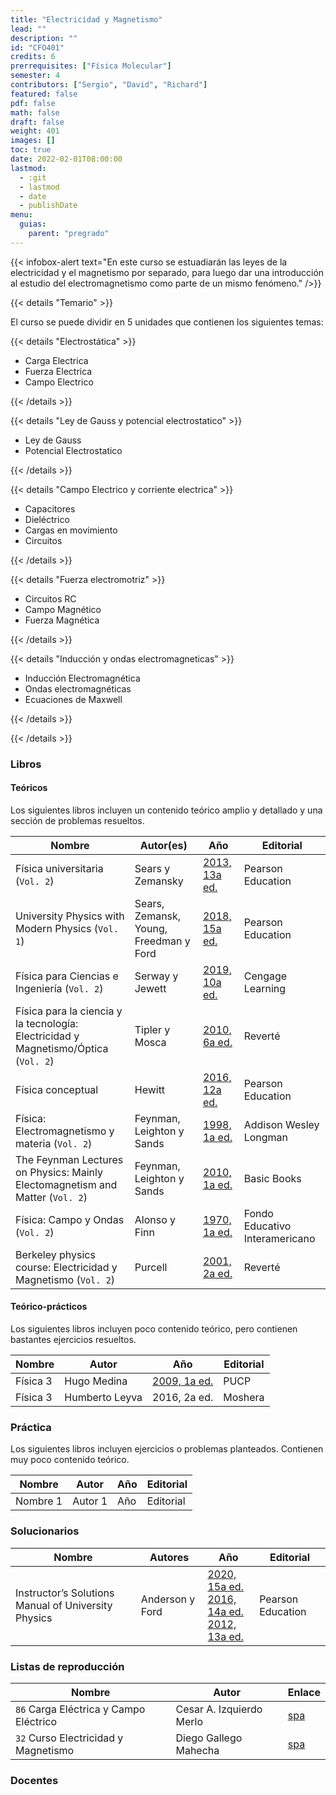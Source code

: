 ```yaml
---
title: "Electricidad y Magnetismo"
lead: ""
description: ""
id: "CFO401"
credits: 6
prerrequisites: ["Física Molecular"]
semester: 4
contributors: ["Sergio", "David", "Richard"]
featured: false
pdf: false
math: false
draft: false
weight: 401
images: []
toc: true
date: 2022-02-01T08:00:00
lastmod:
  - :git
  - lastmod
  - date
  - publishDate
menu:
  guias:
    parent: "pregrado"
---
```


{{< infobox-alert text="En este curso se estuadiarán las leyes de la electricidad y el magnetismo por separado, para luego dar una introducción al estudio del electromagnetismo como parte de un mismo fenómeno." />}}

{{< details "Temario" >}}

El curso se puede dividir en 5 unidades que contienen los siguientes temas:

{{< details "Electrostática" >}}

- Carga Electrica
- Fuerza Electrica
- Campo Electrico

{{< /details >}}

{{< details "Ley de Gauss y potencial electrostatico" >}}

- Ley de Gauss
- Potencial Electrostatico

{{< /details >}}

{{< details "Campo Electrico y corriente electrica" >}}

- Capacitores
- Dieléctrico
- Cargas en movimiento
- Circuitos

{{< /details >}}

{{< details "Fuerza electromotriz" >}}

- Circuitos RC
- Campo Magnético
- Fuerza Magnética

{{< /details >}}

{{< details "Inducción y ondas electromagneticas" >}}

- Inducción Electromagnética
- Ondas electromagnéticas
- Ecuaciones de Maxwell

{{< /details >}}

{{< /details >}}

### Libros

#### Teóricos

Los siguientes libros incluyen un contenido teórico amplio y detallado y una sección de problemas resueltos.

| Nombre | Autor(es) | Año | Editorial |
| --- | --- | --- | --- |
| Física universitaria (`Vol. 2`) | Sears y Zemansky | [2013, 13a ed.](https://drive.google.com/file/d/1puVOXtBmOcv39ofGaBzsSL4KOWikucjN/view?usp=share_link) | Pearson Education |
| University Physics with Modern Physics (`Vol. 1`) | Sears, Zemansk, Young, Freedman y Ford | [2018, 15a ed.](https://drive.google.com/file/d/1yU6FqUGpo8wGdZDqE_EH36JtkUhuSW8t/view?usp=share_link) | Pearson Education |
| Física para Ciencias e Ingeniería (`Vol. 2`) | Serway y Jewett | [2019, 10a ed.](https://drive.google.com/file/d/1wqMBmmOet8VcZ6omxJgR13EjQI_mDY2J/view?usp=share_link) | Cengage Learning |
| Física para la ciencia y la tecnología: Electricidad y Magnetismo/Óptica (`Vol. 2`) | Tipler y Mosca | [2010, 6a ed.](https://drive.google.com/file/d/1dM9agzPNNjcTDgPPg7cOiPGtaTZIIf59/view?usp=share_link) | Reverté |
| Física conceptual | Hewitt | [2016, 12a ed.](https://drive.google.com/file/d/1UBmyHaSJdTLNXhJ4QdSJIgr_DzFjhZF9/view?usp=sharing) | Pearson Education |
| Física: Electromagnetismo y materia (`Vol. 2`) | Feynman, Leighton y Sands | [1998, 1a ed.](https://drive.google.com/file/d/1sAhD-7JuiEXwoRn8KkGcGnyaPeDzd_kW/view?usp=share_link) | Addison Wesley Longman |
| The Feynman Lectures on Physics: Mainly Electomagnetism and Matter (`Vol. 2`) | Feynman, Leighton y Sands | [2010, 1a ed.](https://drive.google.com/file/d/12wK-fqzWgVjDsRpnv26tpezckOaeQKr9/view?usp=share_link) | Basic Books |
| Física: Campo y Ondas (`Vol. 2`) | Alonso y Finn | [1970, 1a ed.](https://drive.google.com/file/d/1QNfBDcHFaOyldGrvjrccxFVzHR_zh0N7/view?usp=share_link) | Fondo Educativo Interamericano |
| Berkeley physics course: Electricidad y Magnetismo (`Vol. 2`) | Purcell | [2001, 2a ed.](https://drive.google.com/file/d/1sqw0_fZz8uUOvFANhAdITeu3d4zemXZ6/view?usp=share_link) | Reverté |

#### Teórico-prácticos

Los siguientes libros incluyen poco contenido teórico, pero contienen bastantes ejercicios resueltos.

| Nombre | Autor | Año | Editorial |
| --- | --- | --- | --- |
| Física 3 | Hugo Medina | [2009, 1a ed.](https://drive.google.com/file/d/1zKBLs7HDcOiW3n3tzHhqCaexgRy41jtd/view?usp=share_link) | PUCP |
| Física 3 | Humberto Leyva | 2016, 2a ed. | Moshera |

### Práctica

Los siguientes libros incluyen ejercicios o problemas planteados. Contienen muy poco contenido teórico.

| Nombre   | Autor   | Año | Editorial |
| -------- | ------- | --- | --------- |
| Nombre 1 | Autor 1 | Año | Editorial |

### Solucionarios

| Nombre | Autores | Año | Editorial |
| --- | --- | --- | --- |
| Instructor’s Solutions Manual of University Physics | Anderson y Ford | [2020, 15a ed.](https://drive.google.com/file/d/161WErNH3w7xqLJy-jknVnOTTeoBkPzcg/view?usp=share_link)<br> [2016, 14a ed.](https://drive.google.com/file/d/1gfLZUigsfOLcsJUSvNt_3x_su-Qh6epg/view?usp=share_link)<br>[2012, 13a ed.](https://drive.google.com/file/d/1H4SZh2G4Co51CYEjp09JJ0vVpndKVS7f/view?usp=share_link) | Pearson Education |

### Listas de reproducción

| Nombre | Autor | Enlace |
| --- | --- | --- |
| `86` Carga Eléctrica y Campo Eléctrico | Cesar A. Izquierdo Merlo | [spa](https://www.youtube.com/playlist?list=PLgeh_RfSoZhK6FbqP33mXtI7gV2zvhGne) |
| `32` Curso Electricidad y Magnetismo | Diego Gallego Mahecha | [spa](https://www.youtube.com/playlist?list=PLDUN2fhgBC195McyOxzy7bN3DyWF4iZo1) |

### Docentes
